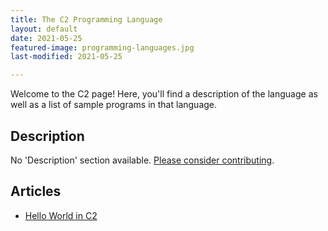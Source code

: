 ```yaml
---
title: The C2 Programming Language
layout: default
date: 2021-05-25
featured-image: programming-languages.jpg
last-modified: 2021-05-25

---
```


Welcome to the C2 page! Here, you'll find a description of the language as well as a list of sample programs in that language.

## Description

No 'Description' section available. [Please consider contributing](https://github.com/TheRenegadeCoder/sample-programs-website).

## Articles

- [Hello World in C2](https://sampleprograms.io/projects/hello-world/c2)